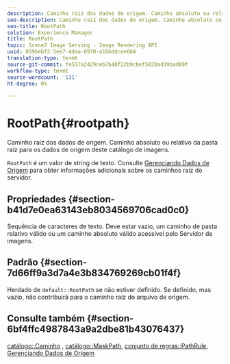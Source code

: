 ```yaml
---
description: Caminho raiz dos dados de origem. Caminho absoluto ou relativo da pasta raiz para os dados de origem deste catálogo de imagens.
seo-description: Caminho raiz dos dados de origem. Caminho absoluto ou relativo da pasta raiz para os dados de origem deste catálogo de imagens.
seo-title: RootPath
solution: Experience Manager
title: RootPath
topic: Scene7 Image Serving - Image Rendering API
uuid: 859bebf2-5ee7-4daa-8970-a18bddcee684
translation-type: tm+mt
source-git-commit: fe557a2429ceb7b48f22b9cbef5820ad39bad69f
workflow-type: tm+mt
source-wordcount: '131'
ht-degree: 0%

---
```



# RootPath{#rootpath}

Caminho raiz dos dados de origem. Caminho absoluto ou relativo da pasta raiz para os dados de origem deste catálogo de imagens.

`RootPath` é um valor de string de texto. Consulte [Gerenciando Dados de Origem](../../../../../is-api/image-serving-api-ref/c-configuration-and-administration/c-managing-content/r-source-data.md#reference-4eebd51b2db2401c90be771d3382329e) para obter informações adicionais sobre os caminhos raiz do servidor.

## Propriedades {#section-b41d7e0ea63143eb8034569706cad0c0}

Sequência de caracteres de texto. Deve estar vazio, um caminho de pasta relativo válido ou um caminho absoluto válido acessível pelo Servidor de imagens.

## Padrão {#section-7d66ff9a3d7a4e3b834769269cb01f4f}

Herdado de `default::RootPath` se não estiver definido. Se definido, mas vazio, não contribuirá para o caminho raiz do arquivo de origem.

## Consulte também {#section-6bf4ffc4987843a9a2dbe81b43076437}

[catálogo::Caminho](/help/aem-is-ir-api/is-api/image-catalog/image-serving-api-ref/c-image-catalog-reference/c-image-svg-data-reference/c-image-data-reference/r-path-cat.md) ,  [catálogo::MaskPath](/help/aem-is-ir-api/is-api/image-catalog/image-serving-api-ref/c-image-catalog-reference/c-image-svg-data-reference/c-image-data-reference/r-maskpath-cat.md),   [conjunto de regras::PathRule](../../../../../is-api/image-catalog/image-serving-api-ref/c-image-catalog-reference/c-rule-set-reference/c-rule-set-reference.md#concept-3e5058cf3507470b82cac638df23ea8e),  [Gerenciando Dados de Origem](../../../../../is-api/image-serving-api-ref/c-configuration-and-administration/c-managing-content/r-source-data.md#reference-4eebd51b2db2401c90be771d3382329e)
